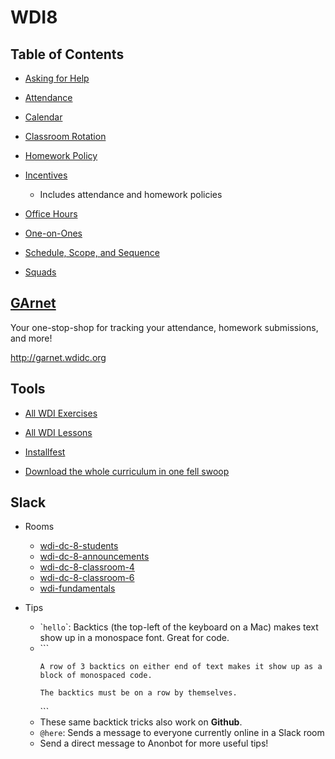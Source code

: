 # WDI8

## Table of Contents

- [Asking for Help](asking-for-help.md)

- [Attendance](attendance.md)

- [Calendar](http://ga-dc.github.io/wdi8/calendar.html)

- [Classroom Rotation](classroom-rotation.md)

- [Homework Policy](homework-policy.md)

- [Incentives](incentives.md)
  - Includes attendance and homework policies

- [Office Hours](office-hours.md)

- [One-on-Ones](one-on-ones.md)

- [Schedule, Scope, and Sequence](scope-and-sequence.md)

- [Squads](squads.md)

## [GArnet](http://garnet.wdidc.org)

Your one-stop-shop for tracking your attendance, homework submissions, and more!

http://garnet.wdidc.org

## Tools

- [All WDI Exercises](http://repotagger.github.io?name=ga-wdi-exercises)

- [All WDI Lessons](http://repotagger.github.io?name=ga-wdi-lessons)

- [Installfest](https://github.com/ga-dc/installfest)

- [Download the whole curriculum in one fell swoop](https://github.com/ga-dc/curriculum-collector)

## Slack

- Rooms
  - [wdi-dc-8-students](https://ga-students.slack.com/messages/wdi-dc-8-students/)
  - [wdi-dc-8-announcements](https://ga-students.slack.com/messages/wdi-dc-8-announce/)
  - [wdi-dc-8-classroom-4](https://ga-students.slack.com/messages/wdi-dc-8-classroom-4/)
  - [wdi-dc-8-classroom-6](https://ga-students.slack.com/messages/wdi-dc-8-classroom-4/)
  - [wdi-fundamentals](https://ga-students.slack.com/messages/wdi-fundamentals/)

- Tips
  - \``hello`\`: Backtics (the top-left of the keyboard on a Mac) makes text show up in a monospace font. Great for code.
  - \`\`\`
    ```
    A row of 3 backtics on either end of text makes it show up as a block of monospaced code.

    The backtics must be on a row by themselves.
    ```
    \`\`\`
  - These same backtick tricks also work on **Github**.
  - `@here`: Sends a message to everyone currently online in a Slack room
  - Send a direct message to Anonbot for more useful tips!
